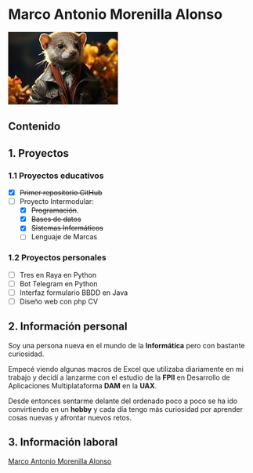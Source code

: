 # Marco Antonio Morenilla Alonso

![Imagen Huron](recursos/huron.jpg)

## Contenido

## 1. Proyectos

### 1.1 Proyectos educativos

- [x] ~~Primer repositorio GitHub~~
- [ ] Proyecto Intermodular:
    - [x] ~~Programación~~.
    - [x] ~~Bases de datos~~
    - [x] ~~Sistemas Informáticos~~
    - [ ] Lenguaje de Marcas

### 1.2 Proyectos personales

- [ ] Tres en Raya en Python
- [ ] Bot Telegram en Python
- [ ] Interfaz formulario BBDD en Java
- [ ] Diseño web con php CV

## 2. Información personal

Soy una persona nueva en el mundo de la **Informática** pero con bastante curiosidad.

Empecé viendo algunas macros de Excel que utilizaba diariamente en mi trabajo y decidí a lanzarme con el estudio de la **FPII** en Desarrollo de Aplicaciones Multiplataforma **DAM** en la **UAX**.

Desde entonces sentarme delante del ordenado poco a poco se ha ido convirtiendo en un **hobby** y cada día tengo más curiosidad por aprender cosas nuevas y afrontar nuevos retos.

## 3. Información laboral
[Marco Antonio Morenilla Alonso](https://es.linkedin.com/in/marco-antonio-morenilla-alonso-826b0490)
